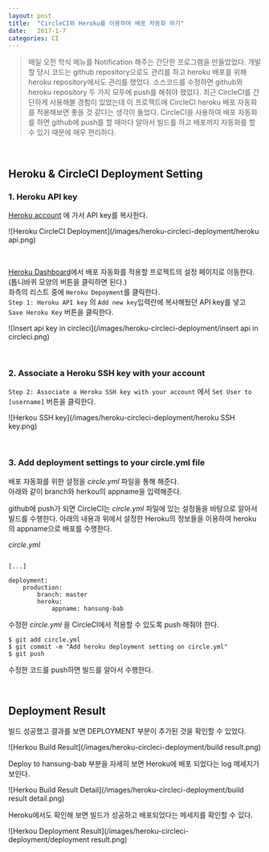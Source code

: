 ```yaml
---
layout: post
title:  "CircleCI와 Heroku를 이용하여 배포 자동화 하기"
date:   2017-1-7
categories: CI
---
```


> 매일 오전 학식 메뉴를 Notification 해주는 간단한 프로그램을 만들었었다. 개발할 당시 코드는 github repository으로도 관리를 하고 heroku 배포를 위해 heroku repository에서도 관리를 했었다. 소스코드를 수정하면 github와 heroku repository 두 가지 모두에 push를 해줘야 했었다. 최근 CircleCI를 간단하게 사용해볼 경험이 있었는데 이 프로젝트에 CircleCI heroku 배포 자동화를 적용해보면 좋을 것 같다는 생각이 들었다. CircleCI을 사용하여 배포 자동화를 하면 github에 push를 할 때마다 알아서 빌드를 하고 배포까지 자동화를 할 수 있기 때문에 매우 편리하다.  

<br/>  

## Heroku & CircleCI Deployment Setting

### 1. Heroku API key  

[Heroku account](https://dashboard.heroku.com/account) 에 가서 API key를 복사한다.  

![Heroku CircleCI Deployment](/images/heroku-circleci-deployment/heroku api.png)  

<br/>   

[Heroku Dashboard](https://circleci.com/dashboard)에서 배포 자동화를 적용할 프로젝트의 설정 페이지로 이동한다. (톱니바퀴 모양의 버튼을 클릭하면 된다.)  
좌측의 리스트 중에 `Heroku Depoyment`를 클릭한다.  
`Step 1: Heroku API key` 의 `Add new key`입력란에 복사해뒀던 API key를 넣고 `Save Heroku Key` 버튼을 클릭한다.  


![Insert api key in circleci](/images/heroku-circleci-deployment/insert api in circleci.png)  

<br/>  

### 2. Associate a Heroku SSH key with your account  

`Step 2: Associate a Heroku SSH key with your account` 에서 `Set User to [username]` 버튼을 클릭한다.  

![Herkou SSH key](/images/heroku-circleci-deployment/heroku SSH key.png)  

<br/>  

### 3. Add deployment settings to your circle.yml file  

배포 자동화를 위한 설정을 _circle.yml_ 파일을 통해 해준다.  
아래와 같이 branch와 herkou의 appname을 입력해준다.  

github에 push가 되면 CircleCI는 _circle.yml_ 파일에 있는 설정들을 바탕으로 알아서 빌드를 수행한다. 아래의 내용과 위에서 설정한 Heroku의 정보들을 이용하여 heroku의 appname으로 배포를 수행한다.  

_circle.yml_  

```

[...]

deployment:
    production:
        branch: master
        heroku:
            appname: hansung-bab
```  

수정한 _circle.yml_ 을 CircleCI에서 적용할 수 있도록 push 해줘야 한다.  

```
$ git add circle.yml
$ git commit -m "Add heroku deployment setting on circle.yml"
$ git push
```  

수정한 코드를 push하면 빌드를 알아서 수행한다.  


<br/>  

## Deployment Result  

빌드 성공했고 결과를 보면 DEPLOYMENT 부분이 추가된 것을 확인할 수 있었다.  

![Herkou Build Result](/images/heroku-circleci-deployment/build result.png)   

Deploy to hansung-bab 부분을 자세히 보면 Heroku에 배포 되었다는 log 메세지가 보인다.  

![Herkou Build Result Detail](/images/heroku-circleci-deployment/build result detail.png)  

Heroku에서도 확인해 보면 빌드가 성공하고 배포되었다는 메세지를 확인할 수 있다.  

![Herkou Deployment Result](/images/heroku-circleci-deployment/deployment result.png)  
